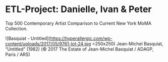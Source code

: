 # ETL-Project: Danielle, Ivan & Peter
Top 500 Contemporary Artist Comparison to Current New York MoMA Collection.

![Basquiat - Untitled](https://hyperallergic.com/wp-content/uploads/2017/05/9761-lot-24.jpg =250x250)
Jean-Michel Basquiat, “Untitled” (1982) (© 2017 The Estate of Jean-Michel Basquiat / ADAGP, Paris / ARS)

